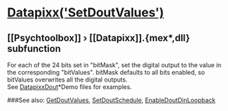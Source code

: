# [Datapixx('SetDoutValues')](Datapixx-SetDoutValues) 
## [[Psychtoolbox]] &#8250; [[Datapixx]].{mex*,dll} subfunction


For each of the 24 bits set in "bitMask", set the digital output to the value in  
the corresponding "bitValues". bitMask defaults to all bits enabled, so  
bitValues overwrites all the digital outputs.  
See [DatapixxDout](DatapixxDout)\*Demo files for examples.  
  


###See also:
[GetDoutValues](Datapixx-GetDoutValues), [SetDoutSchedule](Datapixx-SetDoutSchedule), [EnableDoutDinLoopback](Datapixx-EnableDoutDinLoopback)
